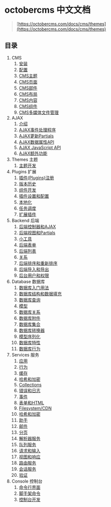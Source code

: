 # octobercms 中文文档

> [https://octobercms.com/docs/cms/themes](https://octobercms.com/docs/cms/themes)

## 目录
1. CMS
    1. [安装](setup-installation.md)
    1. [配置](setup-configuration.md)
    1. [CMS主题](cms-themes.md)
    1. [CMS页面](cms-pages.md)
    1. [CMS部件](cms-partials.md)
    1. [CMS布局](cms-layouts.md)
    1. [CMS内容](cms-content.md)
    1. [CMS组件](cms-content.md)
    1. [CMS多媒体文件管理](cms-mediamanager.md)
1. AJAX
    1. [介绍](ajax-introduction.md)
    1. [AJAX事件处理程序](ajax-handlers.md)
    1. [AJAX更新Partials](ajax-update-partials.md)
    1. [AJAX数据属性API](ajax-attributes-api.md)
    1. [AJAX JavaScript API](ajax-javascript-api.md)
    1. [AJAX额外功能](ajax-extras.md)
1. Themes 主题
    1. [主题开发](themes-development.md)
1. Plugins 扩展
    1. [插件(Plugins)注册](plugin-registration.md)
    1. [版本历史](plugin-updates.md)
    1. [组件开发](plugin-components.md)
    1. [插件设置和配置](plugin-settings.md)
    1. [本地化](plugin-localization.md)
    1. [任务调度](plugin-scheduling.md)
    1. [扩展插件](plugin-extending.md)
1. Backend 后端
    1. [后端控制器和AJAX](backend-controllers-ajax.md)
    1. [后端视图和Partials](backend-views-partials.md)
    1. [小工具](backend-widgets.md)
    1. [后端表单](backend-forms.md)
    1. [后端列表](backend-lists.md)
    1. [关系](backend-relations.md)
    1. [后端排序和重新排序](backend-reorder.md)
    1. [后端导入和导出](backend-import-export.md)
    1. [后台用户和权限](backend-users.md)
1. Database 数据库
    1. [数据库入门用法](database-basics.md)
    1. [数据库结构和数据填充](database-structure.md)
    1. [数据库查询](database-query.md)
    1. [模型](database-model.md)
    1. [数据库关系](database-relations.md)
    1. [数据库附件](database-attachments.md)
    1. [数据库集合](database-collection.md)
    1. [数据库转换器](database-mutators.md)
    1. [模型序列化](database-serialization.md)
    1. [数据库特性](database-traits.md)
    1. [数据库行为](database-behaviors.md)
1. Services 服务
    1. [应用](services-application.md)
    1. [行为](services-behaviors.md)
    1. [缓存](services-cache.md)
    1. [哈希和加密](services-hashing-encryption.md)
    1. [Collections](services-collections.md)
    1. [错误和日志](services-error-log.md)
    1. [事件](services-events.md)
    1. [表单和HTML](services-html.md)
    1. [Filesystem/CDN](services-filesystem-cdn.md)
    1. [哈希和加密](services-hashing-encryption.md)
    1. [助手](services-helpers.md)
    1. [邮件](services-mail.md)
    1. [分页](services-pagination.md)
    1. [解析器服务](services-parser.md)
    1. [队列服务](services-queues.md)
    1. [请求和输入](services-request-input.md)
    1. [视图和响应](services-response-view.md)
    1. [路由服务](services-router.md)
    1. [会话服务](services-session.md)
    1. [验证](services-validation.md) 
1. Console 控制台
    1. [命令行界面](console-commands.md)
    1. [脚手架命令](console-scaffolding.md)
    1. [控制台开发](console-development.md)
